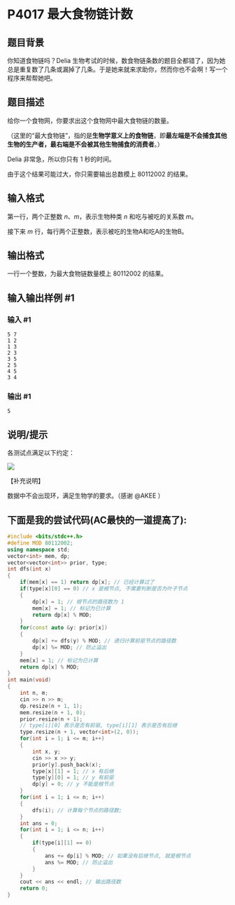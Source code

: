 # P4017 最大食物链计数

## 题目背景

你知道食物链吗？Delia 生物考试的时候，数食物链条数的题目全都错了，因为她总是重复数了几条或漏掉了几条。于是她来就来求助你，然而你也不会啊！写一个程序来帮帮她吧。

## 题目描述

给你一个食物网，你要求出这个食物网中最大食物链的数量。

（这里的“最大食物链”，指的是**生物学意义上的食物链**，即**最左端是不会捕食其他生物的生产者，最右端是不会被其他生物捕食的消费者**。）

Delia 非常急，所以你只有 $1$ 秒的时间。

由于这个结果可能过大，你只需要输出总数模上 $80112002$ 的结果。

## 输入格式

第一行，两个正整数 $n、m$，表示生物种类 $n$ 和吃与被吃的关系数 $m$。

接下来 $m$ 行，每行两个正整数，表示被吃的生物A和吃A的生物B。

## 输出格式

一行一个整数，为最大食物链数量模上 $80112002$ 的结果。

## 输入输出样例 #1

### 输入 #1

```
5 7
1 2
1 3
2 3
3 5
2 5
4 5
3 4
```

### 输出 #1

```
5
```

## 说明/提示

各测试点满足以下约定：

 ![](https://cdn.luogu.com.cn/upload/pic/12011.png) 

【补充说明】

数据中不会出现环，满足生物学的要求。（感谢 @AKEE ）
## 下面是我的尝试代码(AC最快的一道提高了):
```cpp
#include <bits/stdc++.h>
#define MOD 80112002;
using namespace std;
vector<int> mem, dp;
vector<vector<int>> prior, type;
int dfs(int x)
{
    if(mem[x] == 1) return dp[x]; // 已经计算过了
    if(type[x][0] == 0) // x 是根节点, 不需要判断是否为叶子节点
    {
        dp[x] = 1; // 根节点的路径数为 1
        mem[x] = 1; // 标记为已计算
        return dp[x] % MOD;
    }
    for(const auto &y: prior[x])
    {
        dp[x] += dfs(y) % MOD; // 递归计算前驱节点的路径数
        dp[x] %= MOD; // 防止溢出
    }
    mem[x] = 1; // 标记为已计算
    return dp[x] % MOD;
}
int main(void)
{
    int n, m;
    cin >> n >> m;
    dp.resize(n + 1, 1);
    mem.resize(n + 1, 0);
    prior.resize(n + 1);
    // type[i][0] 表示是否有前驱, type[i][1] 表示是否有后继
    type.resize(n + 1, vector<int>(2, 0));
    for(int i = 1; i <= m; i++)
    {
        int x, y;
        cin >> x >> y;
        prior[y].push_back(x);
        type[x][1] = 1; // x 有后继
        type[y][0] = 1; // y 有前驱
        dp[y] = 0; // y 不能是根节点
    }
    for(int i = 1; i <= n; i++)
    {
        dfs(i); // 计算每个节点的路径数;
    }
    int ans = 0;
    for(int i = 1; i <= n; i++)
    {
        if(type[i][1] == 0)
        {
            ans += dp[i] % MOD; // 如果没有后继节点, 就是根节点
            ans %= MOD; // 防止溢出
        }
    }
    cout << ans << endl; // 输出路径数
    return 0;
}
```